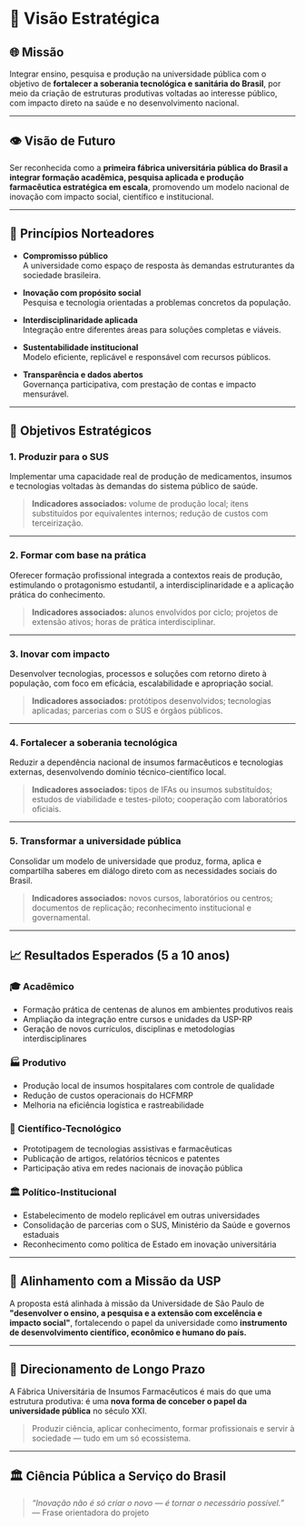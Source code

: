 # 🎯 Visão Estratégica

## 🌐 Missão

Integrar ensino, pesquisa e produção na universidade pública com o objetivo de **fortalecer a soberania tecnológica e sanitária do Brasil**, por meio da criação de estruturas produtivas voltadas ao interesse público, com impacto direto na saúde e no desenvolvimento nacional.

---

## 👁️ Visão de Futuro

Ser reconhecida como a **primeira fábrica universitária pública do Brasil a integrar formação acadêmica, pesquisa aplicada e produção farmacêutica estratégica em escala**, promovendo um modelo nacional de inovação com impacto social, científico e institucional.

---

## 🧭 Princípios Norteadores

- **Compromisso público**  
  A universidade como espaço de resposta às demandas estruturantes da sociedade brasileira.

- **Inovação com propósito social**  
  Pesquisa e tecnologia orientadas a problemas concretos da população.

- **Interdisciplinaridade aplicada**  
  Integração entre diferentes áreas para soluções completas e viáveis.

- **Sustentabilidade institucional**  
  Modelo eficiente, replicável e responsável com recursos públicos.

- **Transparência e dados abertos**  
  Governança participativa, com prestação de contas e impacto mensurável.

---

## 🏁 Objetivos Estratégicos

### 1. Produzir para o SUS
Implementar uma capacidade real de produção de medicamentos, insumos e tecnologias voltadas às demandas do sistema público de saúde.

> **Indicadores associados:** volume de produção local; itens substituídos por equivalentes internos; redução de custos com terceirização.

---

### 2. Formar com base na prática
Oferecer formação profissional integrada a contextos reais de produção, estimulando o protagonismo estudantil, a interdisciplinaridade e a aplicação prática do conhecimento.

> **Indicadores associados:** alunos envolvidos por ciclo; projetos de extensão ativos; horas de prática interdisciplinar.

---

### 3. Inovar com impacto
Desenvolver tecnologias, processos e soluções com retorno direto à população, com foco em eficácia, escalabilidade e apropriação social.

> **Indicadores associados:** protótipos desenvolvidos; tecnologias aplicadas; parcerias com o SUS e órgãos públicos.

---

### 4. Fortalecer a soberania tecnológica
Reduzir a dependência nacional de insumos farmacêuticos e tecnologias externas, desenvolvendo domínio técnico-científico local.

> **Indicadores associados:** tipos de IFAs ou insumos substituídos; estudos de viabilidade e testes-piloto; cooperação com laboratórios oficiais.

---

### 5. Transformar a universidade pública
Consolidar um modelo de universidade que produz, forma, aplica e compartilha saberes em diálogo direto com as necessidades sociais do Brasil.

> **Indicadores associados:** novos cursos, laboratórios ou centros; documentos de replicação; reconhecimento institucional e governamental.

---

## 📈 Resultados Esperados (5 a 10 anos)

### 🎓 Acadêmico
- Formação prática de centenas de alunos em ambientes produtivos reais
- Ampliação da integração entre cursos e unidades da USP-RP
- Geração de novos currículos, disciplinas e metodologias interdisciplinares

### 🏭 Produtivo
- Produção local de insumos hospitalares com controle de qualidade
- Redução de custos operacionais do HCFMRP
- Melhoria na eficiência logística e rastreabilidade

### 🔬 Científico-Tecnológico
- Prototipagem de tecnologias assistivas e farmacêuticas
- Publicação de artigos, relatórios técnicos e patentes
- Participação ativa em redes nacionais de inovação pública

### 🏛️ Político-Institucional
- Estabelecimento de modelo replicável em outras universidades
- Consolidação de parcerias com o SUS, Ministério da Saúde e governos estaduais
- Reconhecimento como política de Estado em inovação universitária

---

## 🔗 Alinhamento com a Missão da USP

A proposta está alinhada à missão da Universidade de São Paulo de **"desenvolver o ensino, a pesquisa e a extensão com excelência e impacto social"**, fortalecendo o papel da universidade como **instrumento de desenvolvimento científico, econômico e humano do país.**

---

## 🧭 Direcionamento de Longo Prazo

A Fábrica Universitária de Insumos Farmacêuticos é mais do que uma estrutura produtiva: é uma **nova forma de conceber o papel da universidade pública** no século XXI.

> Produzir ciência, aplicar conhecimento, formar profissionais e servir à sociedade — tudo em um só ecossistema.

---

## 🏛️ Ciência Pública a Serviço do Brasil

> _“Inovação não é só criar o novo — é tornar o necessário possível.”_  
> — Frase orientadora do projeto

